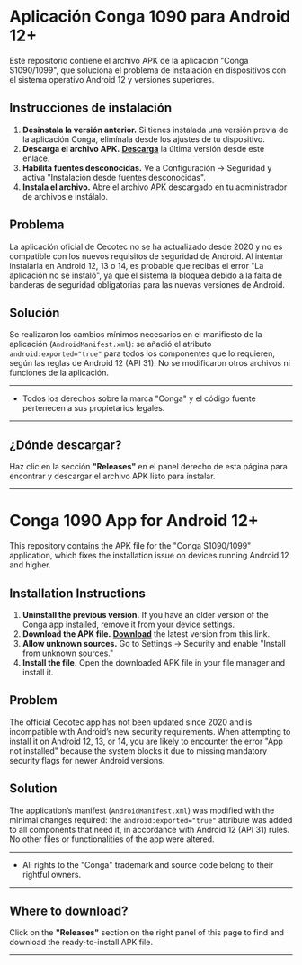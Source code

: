 # Aplicación Conga 1090 para Android 12+

Este repositorio contiene el archivo APK de la aplicación "Conga S1090/1099", que soluciona el problema de instalación en dispositivos con el sistema operativo Android 12 y versiones superiores.

## Instrucciones de instalación

1. **Desinstala la versión anterior.** Si tienes instalada una versión previa de la aplicación Conga, elimínala desde los ajustes de tu dispositivo.
2. **Descarga el archivo APK.** **[Descarga](https://github.com/aevfly/conga-1090-android/releases/download/v1.0-5/conga.apk)**  la última versión desde este enlace.
3. **Habilita fuentes desconocidas.** Ve a Configuración -> Seguridad y activa "Instalación desde fuentes desconocidas".
4. **Instala el archivo.** Abre el archivo APK descargado en tu administrador de archivos e instálalo.
   
## Problema

La aplicación oficial de Cecotec no se ha actualizado desde 2020 y no es compatible con los nuevos requisitos de seguridad de Android. Al intentar instalarla en Android 12, 13 o 14, es probable que recibas el error "La aplicación no se instaló", ya que el sistema la bloquea debido a la falta de banderas de seguridad obligatorias para las nuevas versiones de Android.

## Solución

Se realizaron los cambios mínimos necesarios en el manifiesto de la aplicación (`AndroidManifest.xml`): se añadió el atributo `android:exported="true"` para todos los componentes que lo requieren, según las reglas de Android 12 (API 31). No se modificaron otros archivos ni funciones de la aplicación.

---

* Todos los derechos sobre la marca "Conga" y el código fuente pertenecen a sus propietarios legales.

---



## ¿Dónde descargar?

Haz clic en la sección **"Releases"** en el panel derecho de esta página para encontrar y descargar el archivo APK listo para instalar.

---

###

# Conga 1090 App for Android 12+

This repository contains the APK file for the "Conga S1090/1099" application, which fixes the installation issue on devices running Android 12 and higher.

## Installation Instructions
1. **Uninstall the previous version.** If you have an older version of the Conga app installed, remove it from your device settings.
2. **Download the APK file.** **[Download](https://github.com/aevfly/conga-1090-android/releases/download/v1.0-5/conga.apk)**  the latest version from this link.
3. **Allow unknown sources.** Go to Settings -> Security and enable "Install from unknown sources."
4. **Install the file.** Open the downloaded APK file in your file manager and install it.

## Problem

The official Cecotec app has not been updated since 2020 and is incompatible with Android’s new security requirements. When attempting to install it on Android 12, 13, or 14, you are likely to encounter the error "App not installed" because the system blocks it due to missing mandatory security flags for newer Android versions.

## Solution

The application’s manifest (`AndroidManifest.xml`) was modified with the minimal changes required: the `android:exported="true"` attribute was added to all components that need it, in accordance with Android 12 (API 31) rules. No other files or functionalities of the app were altered.

---

* All rights to the "Conga" trademark and source code belong to their rightful owners.

---

## Where to download?

Click on the **"Releases"** section on the right panel of this page to find and download the ready-to-install APK file.

---
